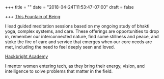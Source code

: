+++
title = ""
date = "2018-04-24T11:53:47-07:00"
draft = false

+++
[This Fountain of Being](https://podcasts.apple.com/us/podcast/this-fountain-of-being/id1485854868)

I lead guided meditation sessions based on my ongoing study of bhakti yoga, 
complex systems, and care. These offerings are opportunities to drop in, 
remember our interconnected nature, find some stillness and peace, 
and stoke the fire of care and service that emerges when our core needs 
are met, including the need to feel deeply seen and loved. 

[Hackbright Academy](https://hackbrightacademy.com/)

I mentor women entering tech, as they bring their energy, vision, and 
intelligence to solve problems that matter in the field.


